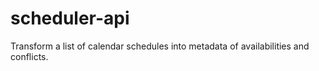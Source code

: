 # scheduler-api
Transform a list of calendar schedules into metadata of availabilities and conflicts.
